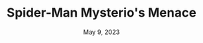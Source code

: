 ---
layout: gba
title: "Spider-Man Mysterio's Menace"
categories:
 - approved
 - gba
 - universal
 - safe
tags:
- spiderman
date: May 9, 2023
permalink: /games/spider-man-mm/play/details
publisher: Nintendo
id: spider-man-mm
---